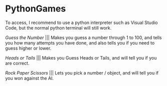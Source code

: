 # PythonGames
To access, I recommend to use a python interpreter such as Visual Studio Code, but the normal python terminal will still work.

*Guess the Number* ||| 
Makes you guess a number through 1 to 100, and tells you how many attempts you have done, and also tells you if you need to guess higher or lower.

*Heads or Tails* ||| 
Makes you Guess Heads or Tails, and will tell you if you are correct.

*Rock Paper Scissors* ||| 
Lets you pick a number / object, and will tell you if you won against the AI.
